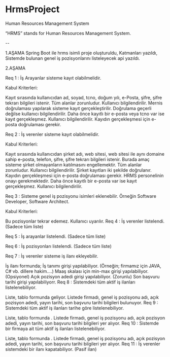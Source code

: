 # HrmsProject
 Human Resources Management System
 
 
 “HRMS” stands for Human Resources Management System.

--

1.AŞAMA
Spring Boot ile hrms isimli proje oluşturuldu,
Katmanları yazıldı,
Sistemde bulunan genel iş pozisyonlarını listeleyecek api yazıldı.

2.AŞAMA

Req 1 : İş Arayanlar sisteme kayıt olabilmelidir.

Kabul Kriterleri:

Kayıt sırasında kullanıcıdan ad, soyad, tcno, doğum yılı, e-Posta, şifre, şifre tekrarı bilgileri istenir.
Tüm alanlar zorunludur. Kullanıcı bilgilendirilir.
Mernis doğrulaması yapılarak sisteme kayıt gerçekleştirilir.
Doğrulama geçerli değilse kullanıcı bilgilendirilir.
Daha önce kayıtlı bir e-posta veya tcno var ise kayıt gerçekleşmez. Kullanıcı bilgilendirilir.
Kayıdın gerçekleşmesi için e-posta doğrulaması gerekir.

Req 2 : İş verenler sisteme kayıt olabilmelidir.

Kabul Kriterleri:

Kayıt sırasında kullanıcıdan şirket adı, web sitesi, web sitesi ile aynı domaine sahip e-posta, telefon, şifre, şifre tekrarı bilgileri istenir. Burada amaç sisteme şirket olmayanların katılmasını engellemektir.
Tüm alanlar zorunludur. Kullanıcı bilgilendirilir.
Şirket kayıtları iki şekilde doğrulanır. Kayıdın gerçekleşmesi için e-posta doğrulaması gerekir. HRMS personelinin onayı gerekmektedir.
Daha önce kayıtlı bir e-posta var ise kayıt gerçekleşmez. Kullanıcı bilgilendirilir.

Req 3 : Sisteme genel iş pozisyonu isimleri eklenebilir. Örneğin Software Developer, Software Architect.

Kabul Kriterleri:

Bu pozisyonlar tekrar edemez. Kullanıcı uyarılır.
Req 4 : İş verenler listelendi. (Sadece tüm liste)

Req 5 : İş arayanlar listelendi. (Sadece tüm liste)

Req 6 : İş pozisyonları listelendi. (Sadece tüm liste)


Req 7 : İş verenler sisteme iş ilanı ekleyebilir.

İş ilanı formunda;
İş tanımı girişi yapılabiliyor. (Örneğin; firmamız için JAVA, C# vb. dillere hakim....)
Maaş skalası için min-max girişi yapılabiliyor. (Opsiyonel)
Açık pozisyon adedi girişi yapılabiliyor. (Zorunlu)
Son başvuru tarihi girişi yapılabiliyorr.
Req 8 : Sistemdeki tüm aktif iş ilanları listelenebiliyor.

Liste, tablo formunda geliyor.
Listede firmadı, genel iş pozisyonu adı, açık pozisyon adedi, yayın tarihi, son başvuru tarihi bilgileri bulunuyor.
Req 9 : Sistemdeki tüm aktif iş ilanları tarihe göre listelenebiliyor.

Liste, tablo formunda .
Listede firmadı, genel iş pozisyonu adı, açık pozisyon adedi, yayın tarihi, son başvuru tarihi bilgileri yer alıyor.
Req 10 : Sistemde bir firmaya ait tüm aktif iş ilanları listelenebiliyor.

Liste, tablo formunda .
Listede firmadı, genel iş pozisyonu adı, açık pozisyon adedi, yayın tarihi, son başvuru tarihi bilgileri yer alıyor.
Req 11 : İş verenler sistemdeki bir ilanı kapatabiliyor. (Pasif ilan)
